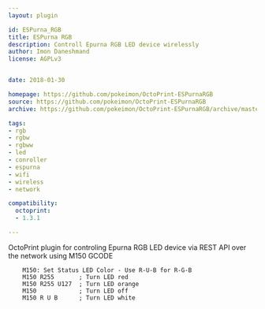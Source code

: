 ```yaml
---
layout: plugin

id: ESPurna_RGB
title: ESPurna RGB
description: Controll Epurna RGB LED device wirelessly
author: Imon Daneshmand
license: AGPLv3


date: 2018-01-30

homepage: https://github.com/pokeimon/OctoPrint-ESPurnaRGB
source: https://github.com/pokeimon/OctoPrint-ESPurnaRGB
archive: https://github.com/pokeimon/OctoPrint-ESPurnaRGB/archive/master.zip

tags:
- rgb
- rgbw
- rgbww
- led
- conroller
- espurna
- wifi
- wireless
- network

compatibility:
  octoprint:
  - 1.3.1

---
```


OctoPrint plugin for controling Epurna RGB LED device via REST API over the network using M150 GCODE

        M150: Set Status LED Color - Use R-U-B for R-G-B
        M150 R255       ; Turn LED red
        M150 R255 U127  ; Turn LED orange
        M150            ; Turn LED off
        M150 R U B      ; Turn LED white
